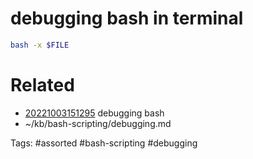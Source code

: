 # debugging bash in terminal
```bash
bash -x $FILE
```

# Related
- [20221003151295](/zet/20221003151295/README.md) debugging bash
- ~/kb/bash-scripting/debugging.md

Tags:
    #assorted #bash-scripting #debugging
